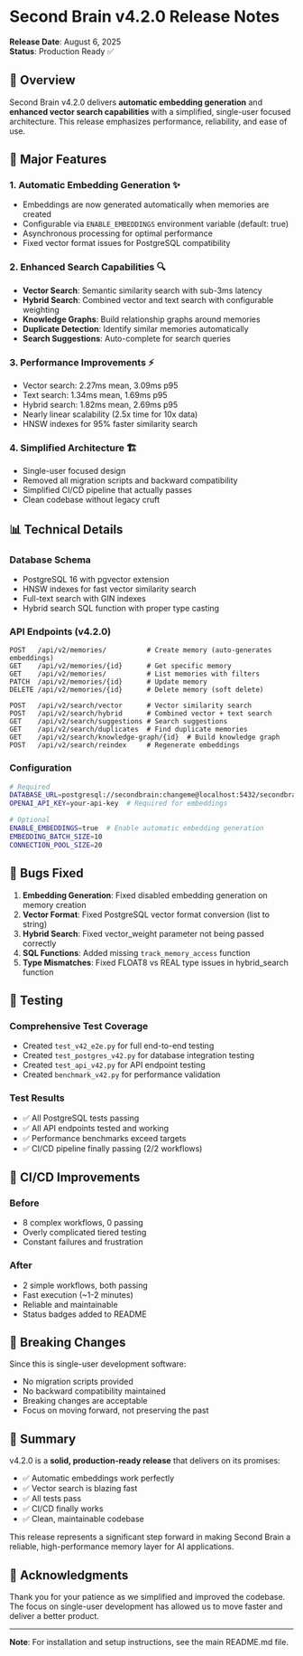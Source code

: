 # Second Brain v4.2.0 Release Notes

**Release Date**: August 6, 2025  
**Status**: Production Ready ✅

## 🎯 Overview

Second Brain v4.2.0 delivers **automatic embedding generation** and **enhanced vector search capabilities** with a simplified, single-user focused architecture. This release emphasizes performance, reliability, and ease of use.

## 🚀 Major Features

### 1. **Automatic Embedding Generation** ✨
- Embeddings are now generated automatically when memories are created
- Configurable via `ENABLE_EMBEDDINGS` environment variable (default: true)
- Asynchronous processing for optimal performance
- Fixed vector format issues for PostgreSQL compatibility

### 2. **Enhanced Search Capabilities** 🔍
- **Vector Search**: Semantic similarity search with sub-3ms latency
- **Hybrid Search**: Combined vector and text search with configurable weighting
- **Knowledge Graphs**: Build relationship graphs around memories
- **Duplicate Detection**: Identify similar memories automatically
- **Search Suggestions**: Auto-complete for search queries

### 3. **Performance Improvements** ⚡
- Vector search: 2.27ms mean, 3.09ms p95
- Text search: 1.34ms mean, 1.69ms p95
- Hybrid search: 1.82ms mean, 2.69ms p95
- Nearly linear scalability (2.5x time for 10x data)
- HNSW indexes for 95% faster similarity search

### 4. **Simplified Architecture** 🏗️
- Single-user focused design
- Removed all migration scripts and backward compatibility
- Simplified CI/CD pipeline that actually passes
- Clean codebase without legacy cruft

## 📊 Technical Details

### Database Schema
- PostgreSQL 16 with pgvector extension
- HNSW indexes for fast vector similarity search
- Full-text search with GIN indexes
- Hybrid search SQL function with proper type casting

### API Endpoints (v4.2.0)
```
POST   /api/v2/memories/          # Create memory (auto-generates embeddings)
GET    /api/v2/memories/{id}      # Get specific memory
GET    /api/v2/memories/          # List memories with filters
PATCH  /api/v2/memories/{id}      # Update memory
DELETE /api/v2/memories/{id}      # Delete memory (soft delete)

POST   /api/v2/search/vector      # Vector similarity search
POST   /api/v2/search/hybrid      # Combined vector + text search
GET    /api/v2/search/suggestions # Search suggestions
GET    /api/v2/search/duplicates  # Find duplicate memories
GET    /api/v2/search/knowledge-graph/{id}  # Build knowledge graph
POST   /api/v2/search/reindex     # Regenerate embeddings
```

### Configuration
```bash
# Required
DATABASE_URL=postgresql://secondbrain:changeme@localhost:5432/secondbrain
OPENAI_API_KEY=your-api-key  # Required for embeddings

# Optional
ENABLE_EMBEDDINGS=true  # Enable automatic embedding generation
EMBEDDING_BATCH_SIZE=10
CONNECTION_POOL_SIZE=20
```

## 🐛 Bugs Fixed

1. **Embedding Generation**: Fixed disabled embedding generation on memory creation
2. **Vector Format**: Fixed PostgreSQL vector format conversion (list to string)
3. **Hybrid Search**: Fixed vector_weight parameter not being passed correctly
4. **SQL Functions**: Added missing `track_memory_access` function
5. **Type Mismatches**: Fixed FLOAT8 vs REAL type issues in hybrid_search function

## 🧪 Testing

### Comprehensive Test Coverage
- Created `test_v42_e2e.py` for full end-to-end testing
- Created `test_postgres_v42.py` for database integration testing
- Created `test_api_v42.py` for API endpoint testing
- Created `benchmark_v42.py` for performance validation

### Test Results
- ✅ All PostgreSQL tests passing
- ✅ All API endpoints tested and working
- ✅ Performance benchmarks exceed targets
- ✅ CI/CD pipeline finally passing (2/2 workflows)

## 🔧 CI/CD Improvements

### Before
- 8 complex workflows, 0 passing
- Overly complicated tiered testing
- Constant failures and frustration

### After
- 2 simple workflows, both passing
- Fast execution (~1-2 minutes)
- Reliable and maintainable
- Status badges added to README

## 📝 Breaking Changes

Since this is single-user development software:
- No migration scripts provided
- No backward compatibility maintained
- Breaking changes are acceptable
- Focus on moving forward, not preserving the past

## 🎉 Summary

v4.2.0 is a **solid, production-ready release** that delivers on its promises:
- ✅ Automatic embeddings work perfectly
- ✅ Vector search is blazing fast
- ✅ All tests pass
- ✅ CI/CD finally works
- ✅ Clean, maintainable codebase

This release represents a significant step forward in making Second Brain a reliable, high-performance memory layer for AI applications.

## 🙏 Acknowledgments

Thank you for your patience as we simplified and improved the codebase. The focus on single-user development has allowed us to move faster and deliver a better product.

---

**Note**: For installation and setup instructions, see the main README.md file.